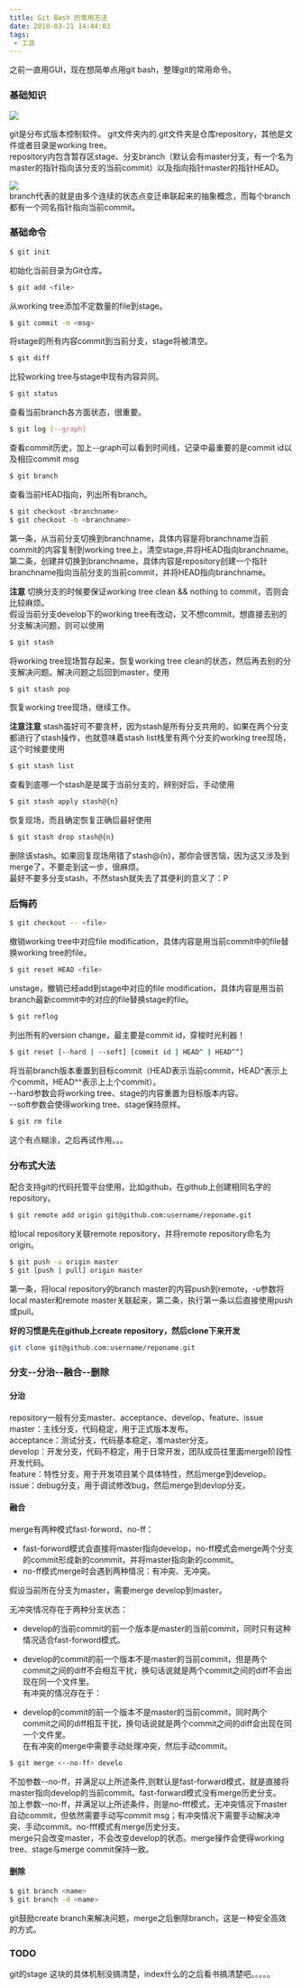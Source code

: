 ```yaml
---
title: Git Bash 的常用方法
date: 2018-03-21 14:44:03
tags:
 - 工具
---
```


之前一直用GUI，现在想简单点用git bash，整理git的常用命令。  

### 基础知识  
![](/assets/blogImgs/git-version-manage.jpg)  

git是分布式版本控制软件。  git文件夹内的.git文件夹是仓库repository，其他是文件或者目录是working tree。  
repository内包含暂存区stage、分支branch（默认会有master分支，有一个名为master的指针指向该分支的当前commit）以及指向指针master的指针HEAD。  

![](/assets/blogImgs/git-branch.jpg)  
branch代表的就是由多个连续的状态点变迁串联起来的抽象概念，而每个branch都有一个同名指针指向当前commit。  

### 基础命令  

```bash
$ git init  
```
初始化当前目录为Git仓库。  

```bash
$ git add <file>
```
从working tree添加不定数量的file到stage。 

```bash
$ git commit -m <msg>
```
将stage的所有内容commit到当前分支，stage将被清空。  

```bash
$ git diff
```
比较working tree与stage中现有内容异同。

```bash
$ git status
```
查看当前branch各方面状态，很重要。  
  
```bash
$ git log [--graph]
```
查看commit历史，加上--graph可以看到时间线，记录中最重要的是commit id以及相应commit msg
  
```bash
$ git branch
```
查看当前HEAD指向，列出所有branch。  

```bash
$ git checkout <branchname>
$ git checkout -b <branchname>
```
第一条，从当前分支切换到branchname，具体内容是将branchname当前commit的内容复制到working tree上，清空stage,并将HEAD指向branchname。  
第二条，创建并切换到branchname，具体内容是repository创建一个指针branchname指向当前分支的当前commit，并将HEAD指向branchname。  

**注意**
切换分支的时候要保证working tree clean && nothing to commit，否则会比较麻烦。  
假设当前分支develop下的working tree有改动，又不想commit，想直接去别的分支解决问题，则可以使用
```bash
$ git stash
```
将working tree现场暂存起来，恢复working tree clean的状态，然后再去别的分支解决问题。解决问题之后回到master，使用
```bash
$ git stash pop
```
恢复working tree现场，继续工作。  

**注意注意**
stash虽好可不要贪杯，因为stash是所有分支共用的，如果在两个分支都进行了stash操作，也就意味着stash list栈里有两个分支的working tree现场，这个时候要使用
```bash
$ git stash list
```
查看到底哪一个stash是是属于当前分支的，辨别好后，手动使用
```bash
$ git stash apply stash@{n}
```
恢复现场，而且确定恢复正确后最好使用
```bash
$ git stash drop stash@{n}
```
删除该stash。如果回复现场用错了stash@{n}，那你会很苦恼，因为这又涉及到merge了，不要走到这一步，很麻烦。  
最好不要多分支stash，不然stash就失去了其便利的意义了：P  


### 后悔药  
```bash
$ git checkout -- <file>
```
撤销working tree中对应file modification，具体内容是用当前commit中的file替换working tree的file。  

```bash
$ git reset HEAD <file>
```
unstage，撤销已经add到stage中对应的file modification，具体内容是用当前branch最新commit中的对应的file替换stage的file。
  
```bash
$ git reflog
```
列出所有的version change，最主要是commit id，穿梭时光利器！   


```bash
$ git reset [--hard | --soft] [commit id | HEAD^ | HEAD^^]
```
将当前branch版本重置到目标commit（HEAD表示当前commit，HEAD^表示上个commit，HEAD^^表示上上个commit）。  
--hard参数会将working tree、stage的内容重置为目标版本内容。  
--soft参数会使得working tree、stage保持原样。  

```bash
$ git rm file
```
这个有点糊涂，之后再试作用。。。  

### 分布式大法  

配合支持git的代码托管平台使用，比如github，在github上创建相同名字的repository。  
```bash
$ git remote add origin git@github.com:username/reponame.git  
```
给local repository关联remote repository，并将remote repository命名为origin。  

```bash
$ git push -u origin master
$ git [push | pull] origin master
```
第一条，将local repository的branch master的内容push到remote，-u参数将local master和remote master关联起来，第二条，执行第一条以后直接使用push或pull。  

**好的习惯是先在github上create repository，然后clone下来开发**  

```bash
git clone git@github.com:username/reponame.git
```

### 分支--分治--融合--删除  

#### 分治  

repository一般有分支master、acceptance、develop、feature、issue  
master：主线分支，代码稳定，用于正式版本发布。  
acceptance：测试分支，代码基本稳定，准master分支。  
develop：开发分支，代码不稳定，用于日常开发，团队成员往里面merge阶段性开发代码。  
feature：特性分支，用于开发项目某个具体特性，然后merge到develop。  
issue：debug分支，用于调试修改bug，然后merge到devlop分支。  


#### 融合
merge有两种模式fast-forword、no-ff：  
- fast-forword模式会直接将master指向develop，no-ff模式会merge两个分支的commit形成新的conmmit，并将master指向新的commit。  
- no-ff模式merge时会遇到两种情况：有冲突、无冲突。  

假设当前所在分支为master，需要merge develop到master。  

无冲突情况存在于两种分支状态：  
- develop的当前commit的前一个版本是master的当前commit，同时只有这种情况适合fast-forword模式。

- develop的commit的前一个版本不是master的当前commit，但是两个commit之间的diff不会相互干扰，换句话说就是两个commit之间的diff不会出现在同一个文件里。  
有冲突的情况存在于：  
- develop的commit的前一个版本不是master的当前commit，同时两个commit之间的diff相互干扰，换句话说就是两个commit之间的diff会出现在同一个文件里。  
在有冲突的merge中需要手动处理冲突，然后手动commit。  


```bash
$ git merge <--no-ff> develo
```
不加参数--no-ff，并满足以上所述条件,则默认是fast-forward模式，就是直接将master指向develop的当前commit。fast-forward模式没有merge历史分支。  
加上参数--no-ff，并满足以上所述条件，则是no-fff模式，无冲突情况下master自动commit，但依然需要手动写commit msg；有冲突情况下需要手动解决冲突、手动commit。no-fff模式有merge历史分支。    
merge只会改变master，不会改变develop的状态。merge操作会使得working tree、stage与merge commit保持一致。

#### 删除  
```bash
$ git branch <name>
$ git branch -d <name>
```
git鼓励create branch来解决问题，merge之后删除branch，这是一种安全高效的方式。  

### TODO  
git的stage 这块的具体机制没搞清楚，index什么的之后看书搞清楚吧。。。。。  
